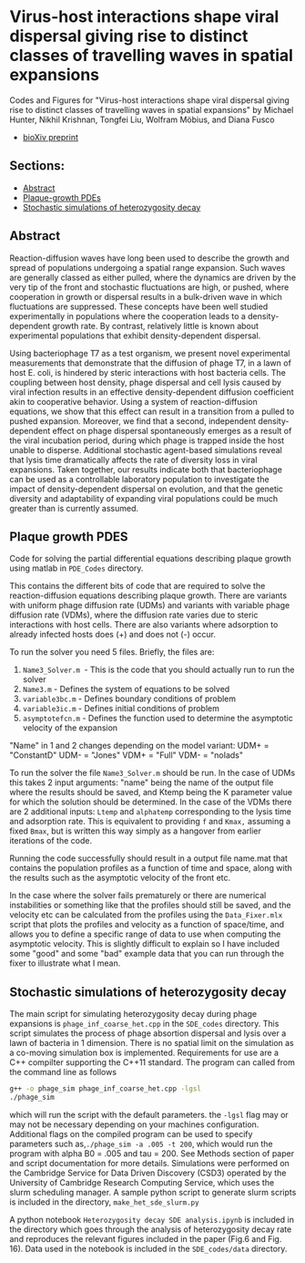 # Virus-host interactions shape viral dispersal giving rise to distinct classes of travelling waves in spatial expansions
Codes and Figures for "Virus-host interactions shape viral dispersal giving rise to distinct classes of travelling waves in spatial expansions" by Michael Hunter, Nikhil Krishnan, Tongfei Liu, Wolfram Möbius,  and Diana Fusco


- [bioXiv preprint](https://www.biorxiv.org/content/10.1101/2020.09.23.310201v3)
## Sections:

- [Abstract](#abstract)
- [Plaque-growth PDEs](#Plaque-growth-PDEs)
- [Stochastic simulations of heterozygosity decay](#stochastic-simulations-of-heterozygosity-decay)

## Abstract

Reaction-diffusion waves have long been used to describe the growth and spread of populations undergoing a spatial range expansion. Such waves are generally classed as either pulled, where the dynamics are driven by the very tip of the front and stochastic fluctuations are high, or pushed, where cooperation in growth or dispersal results in a bulk-driven wave in which fluctuations are suppressed. These concepts have been well studied experimentally in populations where the cooperation leads to a density-dependent growth rate. By contrast, relatively little is known about experimental populations that exhibit density-dependent dispersal.

Using bacteriophage T7 as a test organism, we present novel experimental measurements that demonstrate that the diffusion of phage T7, in a lawn of host E. coli, is hindered by steric interactions with host bacteria cells. The coupling between host density, phage dispersal and cell lysis caused by viral infection results in an effective density-dependent diffusion coefficient akin to cooperative behavior. Using a system of reaction-diffusion equations, we show that this effect can result in a transition from a pulled to pushed expansion. Moreover, we find that a second, independent density-dependent effect on phage dispersal spontaneously emerges as a result of the viral incubation period, during which phage is trapped inside the host unable to disperse. Additional stochastic agent-based simulations reveal that lysis time dramatically affects the rate of diversity loss in viral expansions. Taken together, our results indicate both that bacteriophage can be used as a controllable laboratory population to investigate the impact of density-dependent dispersal on evolution, and that the genetic diversity and adaptability of expanding viral populations could be much greater than is currently assumed.

## Plaque growth PDES

Code for solving the partial differential equations describing plaque growth using matlab in `PDE_Codes` directory.

This contains the different bits of code that are required to solve the reaction-diffusion equations describing plaque growth. 
There are variants with uniform phage diffusion rate (UDMs) and variants with variable phage diffusion rate (VDMs), where the diffusion rate 
varies due to steric interactions with host cells. There are also variants where adsorption to already infected hosts 
does (+) and does not (-) occur.

To run the solver you need 5 files. Briefly, the files are:
1. `Name3_Solver.m `- This is the code that you should actually run to run the solver
2. `Name3.m` - Defines the system of equations to be solved
3. `variable3bc.m` - Defines boundary conditions of problem
4. `variable3ic.m` - Defines initial conditions of problem
5. `asymptotefcn.m` - Defines the function used to determine the asymptotic velocity of the expansion

"Name" in 1 and 2 changes depending on the model variant:
UDM+ = "ConstantD"
UDM- = "Jones"
VDM+ = "Full"
VDM- = "noIads"

To run the solver the file `Name3_Solver.m` should be run. In the case of UDMs this takes 2 input arguments: "name" being the name of the output file where the results 
should be saved, and Ktemp being the K parameter value for which the solution should be determined. In the case of the VDMs there are 2 additional inputs: `Ltemp` and 
`alphatemp` corresponding to the lysis time and adsorption rate. This is equivalent to providing `f` and `Kmax,` assuming a fixed `Bmax`, but is written this way simply as 
a hangover from earlier iterations of the code.

Running the code successfully should result in a output file name.mat that contains the population profiles as a function of time and space, along with the results such as the 
asymptotic velocity of the front etc. 

In the case where the solver fails prematurely or there are numerical instabilities or something like that the profiles should still be saved, and the 
velocity etc can be calculated from the profiles using the `Data_Fixer.mlx` script that plots the profiles and velocity as a function of space/time, and 
allows you to define a specific range of data to use when computing the asymptotic velocity. This is slightly difficult to explain so I have included some "good" 
and some "bad" example data that you can run through the fixer to illustrate what I mean.


## Stochastic simulations of heterozygosity decay

The main script for simulating heterozygosity decay during phage expansions is `phage_inf_coarse_het.cpp` in the `SDE_codes` directory. This script simulates the process of phage absortion dispersal and lysis over a lawn of bacteria in 1 dimension. There is no spatial limit on the simulation as a co-moving simulation box is implemented. Requirements for use are a C++ compilter supporting the C++11 standard. The program can called from the command line as follows

```bash
g++ -o phage_sim phage_inf_coarse_het.cpp -lgsl
./phage_sim
```

which will run the script with the default parameters. the `-lgsl` flag may or may not be necessary depending on your machines configuration. Additional flags on the compiled program can be used to specify parameters such as,`./phage_sim -a .005 -t 200`, which would run the program with alpha B0 = .005 and tau = 200. See Methods section of paper and script documentation for more details. Simulations were performed on the Cambridge Service for Data Driven Discovery (CSD3) operated by the University of Cambridge Research Computing Service, which uses the slurm scheduling manager. A sample python script to generate slurm scripts is included in the directory, `make_het_sde_slurm.py`

A python notebook `Heterozygosity decay SDE analysis.ipynb` is included in the directory which goes through the analysis of heterozygosity decay rate and reproduces the relevant figures included in the paper (Fig.6 and Fig. 16). Data used in the notebook is included in the `SDE_codes/data` directory.
